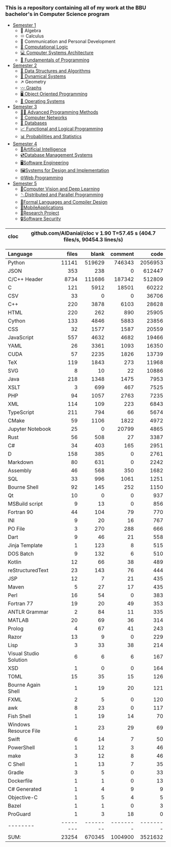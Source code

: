 ### This is a repository containing all of my work at the BBU bachelor's in Computer Science program

* [Semester 1](Semester1/)
    * 🔢 Algebra
    * ♾️ Calculus
    * 💬 Communication and Personal Development
    * [🔣 Computational Logic](Semester1/Computational%20Logic/)
    * [💻 Computer Systems Architecture](Semester1/Computer%20Systems%20Architecture/)
    * [🐍 Fundamentals of Programming](Semester1/Fundamentals%20of%20Programming/)
* [Semester 2](Semester2/)
    * [🌴 Data Structures and Algorithms](Semester2/Data%20Structures%20and%20Algorithms/)
    * [🔄 Dynamical Systems](Semester2/Dynamical%20Systems/)
    * ↗ Geometry
    * [〰️ Graphs](Semester2/Graphs/)
    * [🖥️ Object Oriented Programming](Semester2/Object%20Oriented%20Programming/)
    * [🐧 Operating Systems](Semester2/Operating%20Systems/)
* [Semester 3](Semester3/)
    * [👨‍💻️ Advanced Programming Methods](Semester3/Advanced%20Programming%20Methods/)
    * [📶 Computer Networks](Semester3/Computer%20Networks/)
    * [💾 Databases](Semester3/Databases/)
    * [📈 Functional and Logical Programming](Semester3/Functional%20and%20Logical%20Programming/)
    * [📊 Probabilities and Statistics](Semester3/Probabilities%20and%20Statistics/)
* [Semester 4](Semester4/)
    * [🤖Artificial Intelligence](Semester4/Artificial%20Intelligence/)
    * [💿Database Management Systems](Semester4/Database%20Management%20Systems/)
    * [🖥️Software Engineering](Semester4/Software%20Engineering/)
    * [🖼️Systems for Design and Implementation](Semester4/Systems%20for%20Design%20and%20Implementation/)
    * [🌐Web Programming](Semester4/Web%20Programming/)
* [Semester 5](Semester5/)
    * [🧿Computer Vision and Deep Learning](Semester5/Computer%20Vision%20and%20Deep%20Learning/)
    * [🪡Distributed and Parallel Programming](Semester5/Distributed%20and%20Parallel%20Programming/)
    * [🤌Formal Languages and Compiler Design](Semester5/Formal%20Languages%20and%20Compiler%20Design/)
    * [📱MobileApplications](Semester5/MobileApplications/)
    * [🔬Research Project](Semester5/Research%20Project/)
    * [🔒Software Security](Semester5/Software%20Security/)


cloc|github.com/AlDanial/cloc v 1.90  T=57.45 s (404.7 files/s, 90454.3 lines/s)
--- | ---

Language|files|blank|comment|code
:-------|-------:|-------:|-------:|-------:
Python|11141|519629|746343|2056953
JSON|353|238|0|612447
C/C++ Header|8734|111686|187342|512809
C|121|5912|18501|60222
CSV|33|0|0|36706
C++|220|3878|6103|28628
HTML|220|262|890|25905
Cython|133|4846|5883|23856
CSS|32|1577|1587|20559
JavaScript|557|4632|4682|19466
YAML|26|3361|1093|16350
CUDA|57|2235|1826|13739
TeX|119|1843|273|11968
SVG|8|10|22|10886
Java|218|1348|1475|7953
XSLT|3|699|467|7525
PHP|94|1057|2763|7235
XML|114|109|223|6843
TypeScript|211|794|66|5674
CMake|59|1106|1822|4972
Jupyter Notebook|25|0|20799|4865
Rust|56|508|27|3387
C#|34|403|165|2951
D|158|385|0|2761
Markdown|80|631|0|2242
Assembly|46|568|350|1682
SQL|33|996|1061|1251
Bourne Shell|92|145|252|1150
Qt|10|0|0|937
MSBuild script|9|13|0|856
Fortran 90|44|104|79|770
INI|9|20|16|767
PO File|3|270|288|666
Dart|9|46|21|558
Jinja Template|1|123|8|515
DOS Batch|9|132|6|510
Kotlin|12|66|38|489
reStructuredText|23|143|76|444
JSP|12|7|21|435
Maven|5|27|17|435
Perl|16|54|0|383
Fortran 77|19|20|49|353
ANTLR Grammar|2|84|11|335
MATLAB|20|69|36|314
Prolog|4|67|41|243
Razor|13|9|0|229
Lisp|3|33|38|214
Visual Studio Solution|6|6|6|167
XSD|1|0|0|164
TOML|15|35|15|126
Bourne Again Shell|1|19|20|121
FXML|2|5|0|120
awk|8|23|0|117
Fish Shell|1|19|14|70
Windows Resource File|1|23|29|69
Swift|6|14|7|50
PowerShell|1|12|3|46
make|3|12|8|46
C Shell|1|13|7|35
Gradle|3|5|0|33
Dockerfile|1|1|0|13
C# Generated|1|4|9|9
Objective-C|1|5|4|5
Bazel|1|1|0|3
ProGuard|1|3|18|0
--------|--------|--------|--------|--------
SUM:|23254|670345|1004900|3521632

